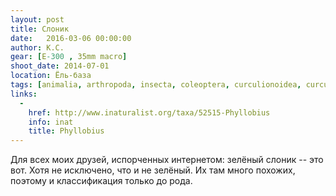 ```yaml
---
layout: post
title: Слоник
date:   2016-03-06 00:00:00
author: К.С.
gear: [E-300 , 35mm macro]
shoot_date: 2014-07-01
location: Ёль-база
tags: [animalia, arthropoda, insecta, coleoptera, curculionoidea, curculionidae, phyllobius]
links:
  -
    href: http://www.inaturalist.org/taxa/52515-Phyllobius
    info: inat
    title: Phyllobius
---
```


Для всех моих друзей, испорченных интернетом: зелёный слоник -- это вот. Хотя не исключено, что и не зелёный. Их там много похожих, поэтому и классификация только до рода.
